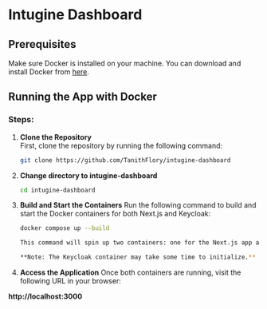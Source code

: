 # Intugine Dashboard

## Prerequisites
Make sure Docker is installed on your machine. You can download and install Docker from [here](https://www.docker.com/get-started).

## Running the App with Docker

### Steps:

1. **Clone the Repository**  
   First, clone the repository by running the following command:

   ```bash
   git clone https://github.com/TanithFlory/intugine-dashboard

2. **Change directory to intugine-dashboard**

    ```bash
    cd intugine-dashboard

3. **Build and Start the Containers**
    Run the following command to build and start the Docker containers for both Next.js and Keycloak:

    ```bash
    docker compose up --build

    This command will spin up two containers: one for the Next.js app and one for Keycloak.

    **Note: The Keycloak container may take some time to initialize.**

4. **Access the Application**
Once both containers are running, visit the following URL in your browser:

**http://localhost:3000**
